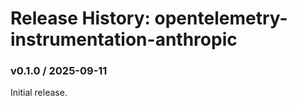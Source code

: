 # Release History: opentelemetry-instrumentation-anthropic

### v0.1.0 / 2025-09-11

Initial release.
